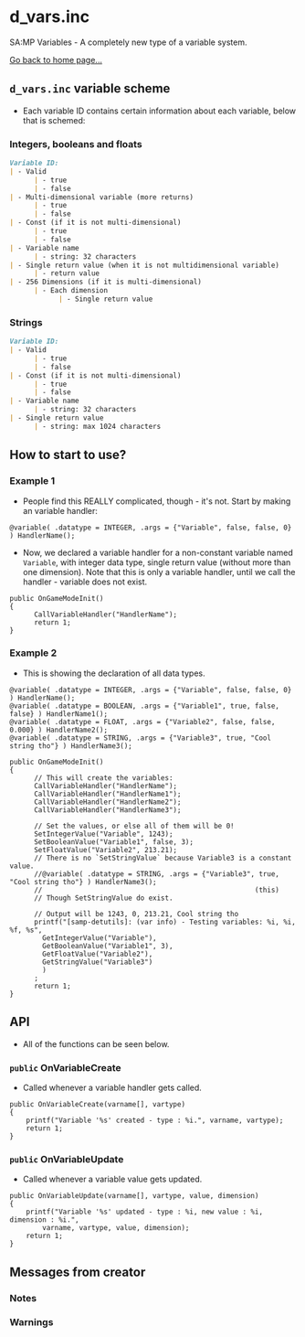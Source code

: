 # d_vars.inc
SA:MP Variables - A completely new type of a variable system.

[Go back to home page...](README.md)
## `d_vars.inc` variable scheme
- Each variable ID contains certain information about each variable, below that is schemed:
### Integers, booleans and floats
```md
Variable ID:
| - Valid
      | - true 
      | - false
| - Multi-dimensional variable (more returns)
      | - true
      | - false
| - Const (if it is not multi-dimensional)
      | - true
      | - false
| - Variable name
      | - string: 32 characters
| - Single return value (when it is not multidimensional variable)
      | - return value
| - 256 Dimensions (if it is multi-dimensional)
      | - Each dimension
            | - Single return value
```
### Strings
```md
Variable ID:
| - Valid
      | - true
      | - false
| - Const (if it is not multi-dimensional)
      | - true
      | - false
| - Variable name
      | - string: 32 characters
| - Single return value
      | - string: max 1024 characters
```
## How to start to use?
### Example 1
- People find this REALLY complicated, though - it's not. Start by making an variable handler:

```pawn
@variable( .datatype = INTEGER, .args = {"Variable", false, false, 0} ) HandlerName();
```
- Now, we declared a variable handler for a non-constant variable named `Variable`, with integer data type, single return value (without more than one dimension). Note that this is only a variable handler, until we call the handler - variable does not exist.

```pawn
public OnGameModeInit()
{
      CallVariableHandler("HandlerName");
      return 1;
}
```
### Example 2
- This is showing the declaration of all data types.

```pawn
@variable( .datatype = INTEGER, .args = {"Variable", false, false, 0} ) HandlerName();
@variable( .datatype = BOOLEAN, .args = {"Variable1", true, false, false} ) HandlerName1();
@variable( .datatype = FLOAT, .args = {"Variable2", false, false, 0.000} ) HandlerName2();
@variable( .datatype = STRING, .args = {"Variable3", true, "Cool string tho"} ) HandlerName3();

public OnGameModeInit()
{
      // This will create the variables:
      CallVariableHandler("HandlerName");
      CallVariableHandler("HandlerName1");
      CallVariableHandler("HandlerName2");
      CallVariableHandler("HandlerName3");

      // Set the values, or else all of them will be 0!
      SetIntegerValue("Variable", 1243);
      SetBooleanValue("Variable1", false, 3);
      SetFloatValue("Variable2", 213.21);
      // There is no `SetStringValue` because Variable3 is a constant value.
      //@variable( .datatype = STRING, .args = {"Variable3", true, "Cool string tho"} ) HandlerName3();
      //                                                    (this)
      // Though SetStringValue do exist.

      // Output will be 1243, 0, 213.21, Cool string tho
      printf("[samp-detutils]: (var info) - Testing variables: %i, %i, %f, %s",
        GetIntegerValue("Variable"),
        GetBooleanValue("Variable1", 3),
        GetFloatValue("Variable2"),
        GetStringValue("Variable3")
        )
      ;
      return 1;
}
```
## API
- All of the functions can be seen below.

### `public` OnVariableCreate
- Called whenever a variable handler gets called.
```pawn
public OnVariableCreate(varname[], vartype)
{
    printf("Variable '%s' created - type : %i.", varname, vartype);
    return 1;
}
```
### `public` OnVariableUpdate
- Called whenever a variable value gets updated.
```pawn
public OnVariableUpdate(varname[], vartype, value, dimension)
{
    printf("Variable '%s' updated - type : %i, new value : %i, dimension : %i.", 
        varname, vartype, value, dimension);
    return 1;
}
```
## Messages from creator
### Notes
### Warnings
